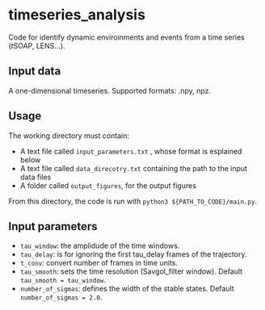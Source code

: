 # timeseries_analysis
Code for identify dynamic enviroinments and events from a time series 
(*t*SOAP, LENS...). 

## Input data
A one-dimensional timeseries. Supported formats: .npy, npz.

## Usage
The working directory must contain:
* A text file called `input_parameters.txt` , whose format is esplained below
* A text file called `data_direcotry.txt` containing the path to the input data files
* A folder called `output_figures`, for the output figures 

From this directory, the code is run with `python3 ${PATH_TO_CODE}/main.py`. 

## Input parameters
* `tau_window`: the amplidude of the time windows. 
* `tau_delay`: is for ignoring the first tau_delay frames of the trajectory. 
* `t_conv`: convert number of frames in time units. 
* `tau_smooth`: sets the time resolution (Savgol_filter window). Default `tau_smooth = tau_window`. 
* `number_of_sigmas`: defines the width of the stable states. Default `number_of_sigmas = 2.0`. 